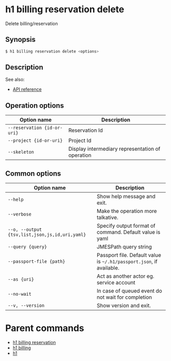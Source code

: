 
# h1 billing reservation delete

Delete billing/reservation

## Synopsis

```bash
$ h1 billing reservation delete <options>
```

## Description

See also:

* [API reference](https://api.hyperone.com/v2/docs#operation/billing_project_reservation_delete)

## Operation options

| Option name                     | Description                                      |
| ------------------------------- | ------------------------------------------------ |
| ```--reservation {id-or-uri}``` | Reservation Id                                   |
| ```--project {id-or-uri}```     | Project Id                                       |
| ```--skeleton```                | Display intermediary representation of operation |

## Common options

| Option name                                        | Description                                                              |
| -------------------------------------------------- | ------------------------------------------------------------------------ |
| ```--help```                                       | Show help message and exit.                                              |
| ```--verbose```                                    | Make the operation more talkative.                                       |
| ```--o, --output {tsv,list,json,js,id,uri,yaml}``` | Specify output format of command. Default value is yaml                  |
| ```--query {query}```                              | JMESPath query string                                                    |
| ```--passport-file {path}```                       | Passport file. Default value is ```~/.h1/passport.json```, if available. |
| ```--as {uri}```                                   | Act as another actor eg. service account                                 |
| ```--no-wait```                                    | In case of queued event do not wait for completion                       |
| ```--v, --version```                               | Show version and exit.                                                   |

# Parent commands

* [h1 billing reservation](./../README.md)
* [h1 billing](./../../README.md)
* [h1](./../../../README.md)
